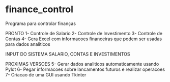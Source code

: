 # finance_control
Programa para controlar finanças

PRONTO
1- Controle de Salario
2- Controle de Investimento
3- Controle de Contas
4- Gera Excel com informacoes financeiras que podem ser usadas para dados analiticos

INPUT DO SISTEMA
SALARIO, CONTAS E INVESTIMENTOS





PROXIMAS VERSOES
5- Gerar dados analiticos automaticamente usando Pylot
6- Pegar informacoes sobre lancamentos futuros e realizar operacoes
7- Criacao de uma GUI usando Tkinter
